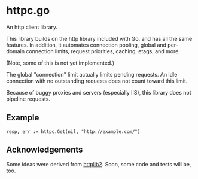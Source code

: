 # httpc.go

An http client library.

This library builds on the http library included with Go, and has all the same
features. In addition, it automates connection pooling, global and per-domain
connection limits, request priorities, caching, etags, and more.

(Note, some of this is not yet implemented.)

The global "connection" limit actually limits pending requests. An idle
connection with no outstanding requests does not count toward this limit.

Because of buggy proxies and servers (especially IIS), this library does not
pipeline requests.

## Example

    resp, err := httpc.Get(nil, "http://example.com/")

## Acknowledgements

Some ideas were derived from [httplib2][]. Soon, some code and tests will be,
too.

[httplib2]: http://code.google.com/p/httplib2/
